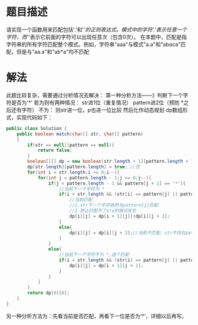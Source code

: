 # 题目描述
请实现一个函数用来匹配包括'.'和'*'的正则表达式。模式中的字符'.'表示任意一个字符，而'*'表示它前面的字符可以出现任意次（包含0次）。 在本题中，匹配是指字符串的所有字符匹配整个模式。例如，字符串"aaa"与模式"a.a"和"ab*ac*a"匹配，但是与"aa.a"和"ab*a"均不匹配

# 解法
此题比较复杂，需要通过分析情况去解决：
第一种分析方法——》判断下一个字符是否为'*'
若为则有两种情况：
str进1位（重复情况）
pattern进2位（预防 *之后还有字符）
不为：
则str进一位，p也进一位比较
然后化作动态规划 dp数组形式，实现代码如下：

```java
public class Solution {
    public boolean match(char[] str, char[] pattern)
    {
        if(str == null||pattern == null){
            return false;
        }
        boolean[][] dp = new boolean[str.length + 1][pattern.length + 1];
        dp[str.length][pattern.length] = true; //空
        for(int i = str.length;i >= 0;i--){
            for(int j = pattern.length - 1;j >= 0;j--){
                if(j < pattern.length - 1 && pattern[j + 1] == '*'){
                    //当前下一个字符为 *
                    if(i < str.length && (str[i] == pattern[j] || pattern[j] == '.')){
                        //当前匹配
                        //1.str下一个字符依然与pattern[j]匹配
                        //2.防止匹配不了a*a的情况发生
                        dp[i][j] = dp[i + 1][j]||dp[i][j + 2];
                    }
                    else{
                        dp[i][j] = dp[i][j + 2];//当前不匹配，str不存在pattern[j]
                    }
                }
                else{
                    //当前下一个字符不为 *,逐个匹配
                    if(i < str.length && (str[i] == pattern[j] || pattern[j] == '.')){
                        dp[i][j] = dp[i + 1][j + 1];
                    }
                }
            }
        }
        return dp[0][0];        
    }
}
```

另一种分析方法为：先看当前是否匹配，再看下一位是否为’*‘，详细以后再写。
